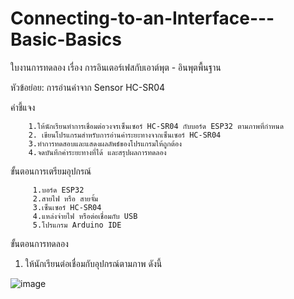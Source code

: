 # Connecting-to-an-Interface---Basic-Basics
ใบงานการทดลอง  เรื่อง การอินเตอร์เฟสกับเอาต์พุต -  อินพุตพื้นฐาน

หัวข้อย่อย: การอ่านค่าจาก Sensor HC-SR04 

คำชี้แจง

        1.ให้นักเรียนทำการเชื่อมต่อวงจรเซ็นเซอร์ HC-SR04 กับบอร์ด ESP32 ตามภาพที่กำหนด
        2. เขียนโปรแกรมสำหรับการอ่านค่าระยะทางจากเซ็นเซอร์ HC-SR04
        3.ทำการทดสอบและแสดงผลลัพธ์ของโปรแกรมให้ถูกต้อง
        4.จดบันทึกค่าระยะทางที่ได้ และสรุปผลการทดลอง
        
ขั้นตอนการเตรียมอุปกรณ์

         1.บอร์ด ESP32 
         2.สายไฟ หรือ สายจั้ม
         3.เซ็นเซอร์ HC-SR04
         4.แหล่งจ่ายไฟ หรือต่อเชื่อมกับ USB
         5.โปรแกรม Arduino IDE
         
ขั้นตอนการทดลอง

1.	ให้นักเรียนต่อเชื่อมกับอุปกรณ์ตามภาพ ดังนี้


![image](https://github.com/user-attachments/assets/332bffac-0215-447c-a34f-54e6b264faf9)


















































































